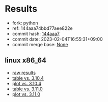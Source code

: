 # Results

- fork: python
- ref: 144aaa74bbd77aee822e
- commit hash: [144aaa7](https://github.com/python/cpython/commit/144aaa7)
- commit date: 2023-02-04T16:55:31+09:00
- commit merge base: [None](https://github.com/python/cpython/commit/None)

## linux x86_64

- [raw results](bm-20230204-linux-x86_64-python-144aaa74bbd77aee822e-3.12.0a4%2B-144aaa7.json)
- [table vs. 3.10.4](bm-20230204-linux-x86_64-python-144aaa74bbd77aee822e-3.12.0a4%2B-144aaa7-vs-3.10.4.md)
- [plot vs. 3.10.4](bm-20230204-linux-x86_64-python-144aaa74bbd77aee822e-3.12.0a4%2B-144aaa7-vs-3.10.4.png)
- [table vs. 3.11.0](bm-20230204-linux-x86_64-python-144aaa74bbd77aee822e-3.12.0a4%2B-144aaa7-vs-3.11.0.md)
- [plot vs. 3.11.0](bm-20230204-linux-x86_64-python-144aaa74bbd77aee822e-3.12.0a4%2B-144aaa7-vs-3.11.0.png)


